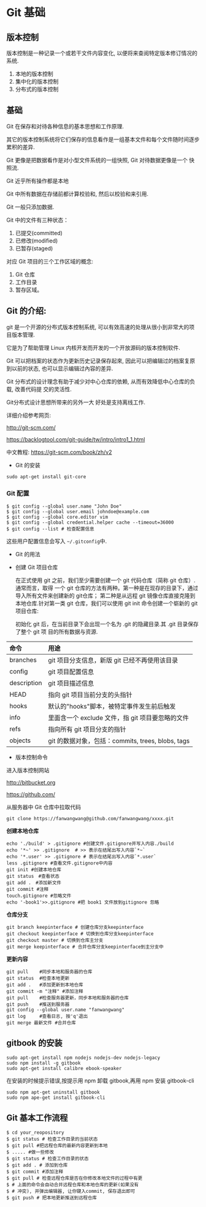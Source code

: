 # Git 基础

## 版本控制
版本控制是一种记录一个或若干文件内容变化, 以便将来查阅特定版本修订情况的系统.

1. 本地的版本控制
1. 集中化的版本控制
1. 分布式的版本控制

## 基础
Git 在保存和对待各种信息的基本思想和工作原理.

其它的版本控制系统将它们保存的信息看作是一组基本文件和每个文件随时间逐步累积的差异.

Git 更像是把数据看作是对小型文件系统的一组快照, Git 对待数据更像是一个 快照流.

Git 近乎所有操作都是本地

Git 中所有数据在存储前都计算校验和, 然后以校验和来引用.

Git 一般只添加数据.

Git 中的文件有三种状态：
1. 已提交(committed)
1. 已修改(modified)
1. 已暂存(staged)

对应 Git 项目的三个工作区域的概念: 
1. Git 仓库
1. 工作目录
1. 暂存区域。

## Git 的介绍:

git 是一个开源的分布式版本控制系统, 可以有效高速的处理从很小到非常大的项目版本管理.

它是为了帮助管理 Linux 内核开发而开发的一个开放源码的版本控制软件. 

Git 可以把档案的状态作为更新历史记录保存起來, 因此可以把编辑过的档案复原到以前的状态,
也可以显示编辑过內容的差异.

Git 分布式的设计理念有助于减少对中心仓库的依赖, 从而有效降低中心仓库的负载, 改善代码提
交的灵活性.

Git分布式设计思想所带来的另外一大 好处是支持离线工作.

详细介绍参考网页:

http://git-scm.com/

https://backlogtool.com/git-guide/tw/intro/intro1_1.html

中文教程: https://git-scm.com/book/zh/v2

* Git 的安装

```
sudo apt-get install git-core
```

### Git 配置

```
$ git config --global user.name "John Doe"
$ git config --global user.email johndoe@example.com
$ git config --global core.editor vim
$ git config --global credential.helper cache --timeout=36000
$ git config --list # 检查配置信息
```
这些用户配置信息会写入 `~/.gitconfig`中.
* Git 的用法

* 创建 Git 项目仓库 

   在正式使用 git 之前，我们至少需要创建一个 git 代码仓库（简称 git 仓库）.通常而言，取得
一个 git 仓库的方法有两种。第一种是在现存的目录下，通过导入所有文件来创建新的 git仓库；
第二种是从远程 git 镜像仓库直接克隆到本地仓库.针对第一类 git 仓库，我们可以使用 git init 
命令创建一个崭新的 git 项目仓库:

  初始化 git 后，在当前目录下会出现一个名为 .git 的隐藏目录.其 .git 目录保存了整个 git 项
目的所有数据与资源.


|命令           |用途                                                 |
|:-------        |:--------                                            |
|branches       |git 项目分支信息，新版 git 已经不再使用该目录        |
|config         |git 项目配置信息                                     |
|description    |git 项目描述信息                                     |
|HEAD 	        |指向 git 项目当前分支的头指针                        |
|hooks 	        |默认的"hooks"脚本，被特定事件发生前后触发            |
|info 	        |里面含一个 exclude 文件，指 git 项目要忽略的文件     |
|refs 	        |指向所有 git 项目分支的指针                          |
|objects        |git 的数据对象，包括：commits, trees, blobs, tags    |

* 版本控制命令

进入版本控制网站

 http://bitbucket.org

 https://github.com/

 从服务器中 Git 仓库中拉取代码
 ```
 git clone https://fanwangwang@github.com/fanwangwang/xxxx.git
 ```

**创建本地仓库**

```
echo './build' > .gitignore #创建文件.gitignore并写入内容./build
echo '*~' >> .gitignore  # >> 表示在结尾出写入内容`*~`
echo '*.user' >> .gitignore # 表示在结尾出写入内容`*.user`
less .gitignore #查看文件.gitignore中内容
git init #创建本地仓库
git status　#查看状态
git add .　#添加新文件
git commit #注释
touch.gitignore #忽略文件
echo '-book1'>>.gitignore #把 book1 文件放到gitignore 忽略
```

**仓库分支**
```
git branch keepinterface # 创建仓库分支keepinterface
git checkout keepinterface # 切换到仓库分支keepinterface
git checkout master # 切换到仓库主分支
git merge keepinterface # 合并仓库分支keepinterface到主分支中
```

**更新内容**
```
git pull    #同步本地和服务器的仓库 
git status  #检查本地更新
git add .   #添加更新到本地仓库
git commit -m "注释" #添加注释
git pull    #检查服务器更新，同步本地和服务器的仓库
git push    #推送到服务器
git config --global user.name "fanwangwang"
git log     #查看日志, 按'q'退出
git merge 最新文件 #合并仓库
```

## gitbook 的安装

```
sudo apt-get install npm nodejs nodejs-dev nodejs-legacy
sudo npm install -g gitbook
sudo apt-get install calibre ebook-speaker
```
在安装的时候提示错误,按提示用 npm 卸载 gitbook,再用 npm 安装 gitbook-cli

```
sudo npm apt-get uninstall gitbook
sudo npm ape-get install gitbook-cli
```

## Git 基本工作流程

```
$ cd your_reopository
$ git status # 检查工作目录的当前状态
$ git pull #把远程仓库的最新内容更新到本地
$ ..... #做一些修改
$ git status # 检查工作目录的状态
$ git add . # 添加到仓库
$ git commit #添加注释 
$ git pull # 检查远程仓库是否在你修改本地文件的过程中有更
$ # 上面的命令会自动合并远程仓库和本地仓库的更新(如果没有
$ # 冲突), 并弹出编辑器, 让你键入commit, 保存退出即可
$ git push # 把本地更新推送到远程仓库
```
